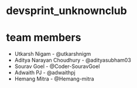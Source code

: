 # devsprint_unknownclub

# team members
* Utkarsh Nigam - @utkarshnigm
* Aditya Narayan Choudhury - @adityasubham03
* Sourav Goel - @Coder-SouravGoel
* Adwaith PJ - @adwaithpj
* Hemang Mitra - @Hemang-mitra